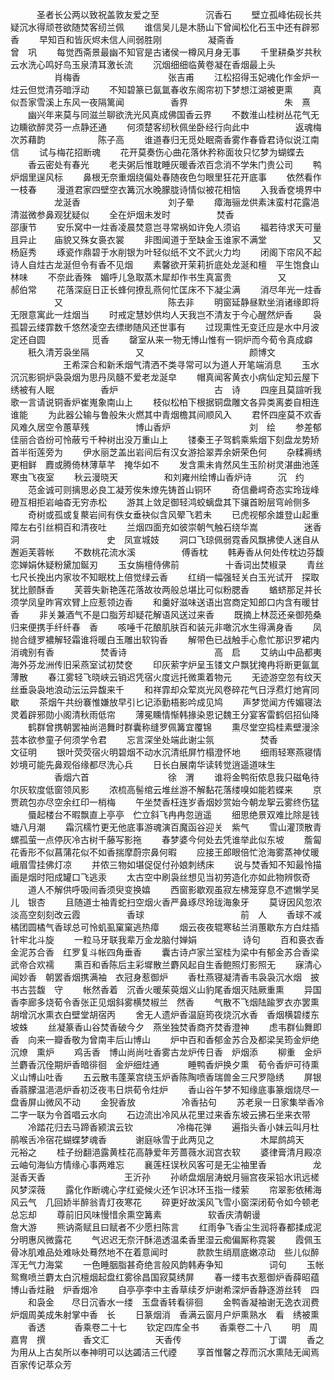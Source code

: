 <!-- { "loadSidebar": true } -->
　　　圣者长公两以致祝盖敦友爱之至
　　　　　沉香石
　　壁立孤峰佑砚长共疑沉水得顽苍欲随焚客纫兰佩
　　谁信吴儿是木肠山下曾闻松化石玉中还有辟邪香
　　早知百和皆灰烬未信人间弱胜刚
　　　　　凝斋香　　　　　　　　　　曾　巩
　　每觉西斋景最幽不知官是古诸侯一樽风月身无事
　　千里耕桑岁共秋云水洗心鸣好鸟玉泉清耳激长流
　　沉烟细细临黄卷凝在香烟最上头
　　　　　肖梅香　　　　　　　　　　张吉甫
　　江松招得玉妃魂化作金炉一炷云但觉清芬暗浮动
　　不知碧篆已氤氲春收东阁帘初下梦想江湖被更熏
　　真似吾家雪溪上东风一夜隔篱闻
　　　　　香界　　　　　　　　　　　朱　熹
　　幽兴年来莫与同滋兰聊欲洗光风真成佛国香云界
　　不数淮山桂树丛花气无边矄欲醉灵芬一点静还通
　　何须楚客纫秋佩坐卧经行向此中
　　　　　返魂梅次苏藉韵　　　　　　陈子高
　　谁道春归无觅处眠斋香雾作春昏君诗似说江南信
　　试与梅花招断魂
　　花开莫奏伤心曲花落休矜称面妆只忆梦为蝴蝶去
　　香云密处有春光
　　老夫粥后惟耽睡灰暖香浓百念消不学朱门贵公司
　　鸭炉烟里逞风标
　　鼻根无奈重烟绕偏处春随夜色匀眼里狂花开底事
　　依然看作一枝春
　　漫道君家四壁空衣篝沉水晚朦胧诗情似被花相恼
　　入我香奁境界中
　　　　　龙涎香　　　　　　　　　　刘子晕
　　瘴海骊龙供素沫蛮村花露浥清滋微参鼻观犹疑似
　　全在炉烟未发时
　　　　　焚香　　　　　　　　　　　邵康节
　　安乐窝中一炷香凌晨焚意岂寻常祸如许免人须谄
　　福若待求天可量且异止　　庙貌又殊女裛衣裳
　　非图闻道于至缺金玉谁家不满堂
　　　　　又　　　　　　　　　　　　杨庭秀
　　琢瓷作鼎碧于水削银为叶轻似纸不文不武火力均
　　闭阁下帘风不起诗人自炷古龙涎但令有香不见烟
　　素馨欲开茉莉折底处龙涎和檀　平生饱食山林味
　　不奈此香殊　媚呼儿急取蒸木犀却作书生真富贵
　　　　　又　　　　　　　　　　　　郝伯常
　　花落深庭日正长蜂何撩乱燕何忙匡床不下凝尘满
　　消尽年光一炷香
　　　　　又　　　　　　　　　　　　陈去非
　　明窗延静昼默坐消诸缘即将无限意寓此一炷烟当
　　时戒定慧妙供均人天我岂不清友于今心醒然炉香
　　袅孤碧云缕霏数千悠然凌空去缥缈随风还世事有
　　过现熏性无变迁应是水中月波定还自圆
　　　　　觅香
　　罄室从来一物无博山惟有一铜炉而今荀令真成癖
　　秖久清芳袅坐隔
　　　　　又　　　　　　　　　　　　颜博文
　　　　　　王希深合和新禾烟气清洒不类寻常可以为道人开笔端消息
　　玉水沉沉影铜炉袅袅烟为思丹凤髓不爱老龙涎皁
　　帽真闻客黄衣小病仙定知云屋下绣被有人眠
　　　　　香炉　　　　　　　　　　　古　诗
　　四座且莫諠听我歌一言请说铜香炉崔嵬象南山上
　　枝似松柏下根据铜盘雕文各异类离娄自相连谁能
　　为此器公输与鲁般朱火燃其中青烟檐其间顺风入
　　君怀四座莫不欢香风难久居空令蕙草残
　　　　　博山香炉　　　　　　　　　刘　绘
　　参差郁佳丽合沓纷可怜蔽亏千种树出没万重山上
　　镂秦王子驾鹤乘紫烟下刻盘龙势矫首半衔莲旁为
　　伊水丽芝盖出岩间后有汉女游拾翠弄余妍荣色何
　　杂糅褥绣更相鲜　麚或腾倚林薄草芊　掩华如不
　　发含熏未肯然风生玉阶树灵湛曲池莲寒虫飞夜室
　　秋云漫晓天
　　　　　和刘雍州绘博山香炉诗　　　沉　约
　　范金诚可则摛思必良工凝芳俟朱燎先铸首山铜环
　　奇信罍崿奇态实玲珑峰磴互相拒岩岫杳无穷赤松
　　游其上敛足御轻鸿蛟螭盘其下骧首盼层穹岭侧多
　　奇树或孤或复藂岩间有佚女垂袂似含风翚飞若未
　　已虎视郁余雄登山起重障左右引丝桐百和清夜吐
　　兰烟四面充如彼崇朝气触石绕华嵩
　　　　　迷香洞　　　　　　　　　　史　凤宣城妓
　　洞口飞琼佩弱霓香风飘拂使人迷自从邂逅芙蓉帐
　　不数桃花流水溪
　　　　　傅香枕
　　韩寿香从何处传枕边芬馥恋婵娟休疑粉黛加鋋刃
　　玉女旃檀侍佛前
　　　　　十香词出焚椒录
　　青丝七尺长挽出内家妆不知眠枕上倍觉绿云香
　　红绡一幅强轻关白玉光试开　探取犹比颤酥香
　　芙蓉失新艳莲花落故妆两般总堪比可似粉腮香
　　蝤蛴那足并长须学凤皇昨宵欢臂上应惹领边香
　　和羹好滋味送语出宫商定知郎口内含有暖甘香
　　非关兼酒气不是口脂芳却疑花解语风送过来香
　　既摘上林蕊还亲御苑桑归来便携手纤纤春　香
　　咳唾千花酿肌肤百和装元非噉沉水生得满身香
　　凤　抛合缝罗襛解轻霜谁将暖白玉雕出软钩香
　　解带色已战触手心愈忙那识罗裙内消魂别有香
　　　　　焚香诗　　　　　　　　　　高　启
　　艾纳山中品都夷海外芬龙洲传旧采燕室试初焚奁
　　印灰萦字炉呈玉镂文户飘犹掩冉将断更氤氲薄散
　　春江雾轻飞晓峡云销迟凭宿火度远托微熏着物元
　　无迹游空忽有纹天丝垂袅袅地浪动沄沄异馥来千
　　和祥霏却众荤岚光风卷碎花气日浮焄灯灺宵同歇
　　茶烟午共纷褰惟嫌放早引匕记添勤梧影吟成见鸠
　　声梦觉闻方传媚寝法灵着辟邪勋小阁清秋雨低帘
　　薄冕矄情惭韩掾染恩记魏王分宴客雷鹤侣招仙降
　　鹤群曾携朝罢袖尚浥舞时群囊称缝罗佩篝宜覆锦
　　熏尽堂空捣桂素壁漫涂芸本欲参童子何须学令君
　　忘言深坐处端此谢尘氛
　　　　　焚香　　　　　　　　　　　文征明
　　银叶荧荧宿火明碧烟不动水沉清纸屏竹榻澄怀地
　　细雨轻寒燕寝情妙境可能先鼻观俗缘都尽洗心兵
　　日长白展南华读转觉逍遥道味生
　　　　　香烟六首　　　　　　　　　徐　渭
　　谁将金鸭衔侬息我只磁龟待尔灰软度低窗领风影
　　浓梳高髻绾云堆丝游不解黏花落缕嗅如能若蝶来
　　京贾疏包亦尽空余红印一梢梅
　　午坐焚香枉连岁香烟妙赏始今朝龙挐云雾终伤猛
　　蜃起楼台不暇飘直上亭亭　伫立斜飞冉冉忽逍遥
　　细思绝景双难比除是钱塘八月潮
　　霜沉檽竹更无他底事游魂演百魔函谷迎关　紫气
　　雪山灌顶散青螺孤萤一点停灰冷古树千藤写影拖
　　春梦婆今何处去凭谁举此似东坡
　　薝匐花香形不似菖蒲花似不如香揣摩蔚宗鼻何暇
　　应接王郎眼倍忙沧海雾蒸神仗暖峨眉雪挂佛灯凉
　　并侬三物如堪促促付孙娘刺绣床
　　说与焚香知不知最怜描画是烟时阳成罐口飞逃汞
　　太古空中刷袅丝想见当初劳造化亦如此物辨恢奇
　　道人不解供呼吸间香须臾变换嬉
　　西窗影歇观虽寂左柫笼穿息不遮懒学吴儿　银杏
　　且随道士袖青蛇扫空烟火香严鼻琢尽玲珑海象牙
　　莫讶因风忽浓淡高空刻刻改云霞
　　　　　香球　　　　　　　　　　　前　人
　　香球不减橘团圆橘气香球总可怜虮虱窠窠逃热瘴
　　烟云夜夜辊寒毡兰消蕙歇东方白炷插针牢北斗旋
　　一粒马牙联我辈万金龙脑付婵娟
　　　　　诗句
　　百和裛衣香　金泥苏合香　红罗复斗帐四角垂香
　　囊古诗卢家兰室桂为梁中有郁金苏合香梁武帝合欢襦
　　熏百和香陈后主彩墀散兰麝风起自生香鲍照灯影照无
　　寐清心闻妙香　朝罢香烟携满袖　衣冠身惹御炉
　　香杜燕寝凝清香韦袅袅沉水烟　披书古芸馥　守
　　帐然香着　沉香火暖茱萸烟义山豹尾香烟灭陆厥重熏
　　异国香李廊多烧荀令香张正见烟斜雾横焚椒兰　然香
　　气散不飞烟陆踰罗衣亦罢熏胡增沉水熏衣白壁堂胡宿丙
　　舍无人遗炉香温庭筠夜烧沉水香　香烟横碧缕东坡蛛
　　丝凝篆香山谷焚香破今夕　燕坐独焚香商齐焚香澄神
　　虑韦群仙舞即香　向来一瓣香敬为曾南丰后山博山
　　炉中百和香郁金苏合及都梁吴筠金炉绝沉燎　熏炉
　　鸡舌香　博山尚尚吐香雾古龙炉传日香　炉烟添
　　柳重　金炉兰麝香沉佺期炉香暗徘徊　金炉细炷通
　　　睡鸭香炉换夕熏　荀令香炉可待熏义山博山吐香
　　五云散韦蓬莱宫绕玉炉香陈陶喷香瑞兽金三尺罗隐绣
　　屏银香蓊朦温浥浥炉香初泛夜韦日烘荀令炷炉
　　香山谷午梦不知缘底事篆烟烧尽一盘香屏山微风不动
　　金猊香放
　　　　　冷香拈句
　　苏老泉一日家集举香冷二字一联为令首唱云水向
　　石边流出冷风从花里过来香东坡云拂石坐来衣带
　　冷踏花归去马蹄香颍滨云钦　　　　　冷梅花弹
　　遍指头香小妹云叫月杜鹃喉舌冷宿花蝴蝶梦魂香
　　　谢庭咏雪于此两见之
　　　　　木犀鹧鸪天　　　　　　　　　　元裕之
　　桂子纷翻浥露黄桂花高静爱年芳蔷薇水润宫衣软
　　婆律膏清月殿凉　云岫句海仙方情缘心事两难忘
　　襄莲枉误秋风客可是无尘袖里香
　　　　　龙涎香天香　　　　　　　　　王沂孙
　　孙峤盘烟层涛蜕月骊宫夜采铅水讯远槎风梦深薇
　　露化作断魂心字红瓷候火还乍识冰环玉指一缕萦
　　帘翠影依稀海风云气　几回娇半醉翁青灯夜寒花
　　碎更好故溪风飞雪小窗深闭荀令如今顿老总忘却
　　尊前旧风味慢惜余熏空篝素
　　　　　软香庆清朝谩　　　　　　　　　詹大游
　　熊讷斋赋且曰赋者不少愿扫陈言
　　红雨争飞香尘生润将春都揉成泥分明惠风微露花
　　气迟迟无奈汗酥浥透温柔香里湿云痴偏厮称霓裳
　　霞佩玉骨冰肌难品处难咏处蓦然地不在着意闻时
　　　款款生绡扇底嫩凉动　些儿似醉浑无气力海棠
　　一色睡胭脂甚奇绝言般风韵韩寿争知
　　　　　词句
　　玉帐鸳鸯喷兰麝太白沉檀烟起盘红雾徐昌国寂莫绣屏
　　春一缕韦衣惹御炉香薛昭蕴博山香炷融　炉香烟冷
　　自亭亭李中主香草续歹炉谢希深炉香静逐游丝转　四
　　和袅金　　尽日沉香水一缕　玉盘香转看徘徊
　　金鸭香凝袖谢无逸衣润费炉烟周美成朱射掌中香　长
　　日篆烟消　香满云窗月户炉熏熟水　看　绣被熏
　　香透
　　　香乘卷二十七
　　钦定四库全书
　　香乘卷二十八
　　明　周嘉冑　撰
　　　　香文汇
　　　　　天香传　　　　　　　　　　丁谓
　　香之为用从上古矣所以奉神明可以达蠲洁三代禋
　　享首惟馨之荐而沉水熏陆无闻焉百家传记萃众芳
